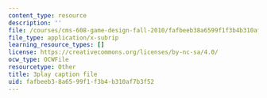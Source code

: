 ```yaml
---
content_type: resource
description: ''
file: /courses/cms-608-game-design-fall-2010/fafbeeb38a6599f1f3b4b310af7b3f52_68572.srt
file_type: application/x-subrip
learning_resource_types: []
license: https://creativecommons.org/licenses/by-nc-sa/4.0/
ocw_type: OCWFile
resourcetype: Other
title: 3play caption file
uid: fafbeeb3-8a65-99f1-f3b4-b310af7b3f52
---
```

